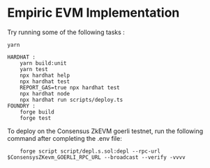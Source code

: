 # Empiric EVM Implementation

Try running some of the following tasks :

```shell
yarn

HARDHAT :
    yarn build:unit
    yarn test
    npx hardhat help
    npx hardhat test
    REPORT_GAS=true npx hardhat test
    npx hardhat node
    npx hardhat run scripts/deploy.ts
FOUNDRY :
    forge build
    forge test
```

To deploy on the Consensus ZkEVM goerli testnet, run the following command after completing the .env file:

```shell
    forge script script/depl.s.sol:depl --rpc-url $ConsensysZKevm_GOERLI_RPC_URL --broadcast --verify -vvvv
```
